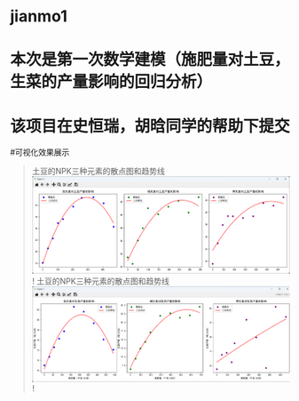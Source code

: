 # jianmo1
 
# 本次是第一次数学建模（施肥量对土豆，生菜的产量影响的回归分析）

# 该项目在史恒瑞，胡晗同学的帮助下提交


#可视化效果展示
> 土豆的NPK三种元素的散点图和趋势线![土豆的N元素的散点图和趋势线](/可视化/土豆.png)!
土豆的NPK三种元素的散点图和趋势线![土豆的N元素的散点图和趋势线](/可视化/生菜.png)!
